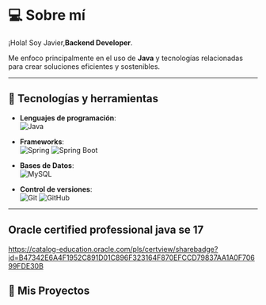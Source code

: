# 💻 Sobre mí

¡Hola! Soy Javier,**Backend Developer**. 

Me enfoco principalmente en el uso de **Java** y tecnologías relacionadas para crear soluciones eficientes y sostenibles.

---

## 🔧 Tecnologías y herramientas

- **Lenguajes de programación**:  
  ![Java](https://img.shields.io/badge/Java-ED8B00?style=for-the-badge&logo=java&logoColor=white)  
- **Frameworks**:  
  ![Spring](https://img.shields.io/badge/Spring-6DB33F?style=for-the-badge&logo=spring&logoColor=white)    ![Spring Boot](https://img.shields.io/badge/Spring_Boot-6DB33F?style=for-the-badge&logo=spring-boot&logoColor=white)  

- **Bases de Datos**:  
  ![MySQL](https://img.shields.io/badge/MySQL-005C84?style=for-the-badge&logo=mysql&logoColor=white)  
- **Control de versiones**:  
  ![Git](https://img.shields.io/badge/Git-F05032?style=for-the-badge&logo=git&logoColor=white)    ![GitHub](https://img.shields.io/badge/GitHub-181717?style=for-the-badge&logo=github&logoColor=white)  


---
## Oracle certified professional java se 17
https://catalog-education.oracle.com/pls/certview/sharebadge?id=B47342E6A4F1952C891D01C896F323164F870EFCCD79837AA1A0F70699FDE30B


## 🚀 Mis Proyectos

